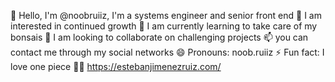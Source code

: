 👋 Hello, I'm @noobruiiz, I'm a systems engineer and senior front end
👀 I am interested in continued growth
🌱 I am currently learning to take care of my bonsais
💞️ I am looking to collaborate on challenging projects
📫 you can contact me through my social networks
😄 Pronouns: noob.ruiiz
⚡ Fun fact: I love one piece
👨‍💻 https://estebanjimenezruiz.com/
